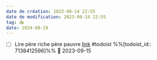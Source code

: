 ```yaml
---
date de création: 2023-08-14 22:55
date de modification: 2023-08-14 22:55
tag: 📥
date: 2024-08-19
---
```

- [ ] Lire père riche père pauvre [link](https://todoist.com/showTask?id=7138412596) #todoist %%[todoist_id:: 7138412596]%% 📅 2023-09-15